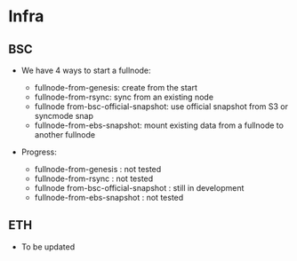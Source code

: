 # Infra

## BSC
- We have 4 ways to start a fullnode:
    - fullnode-from-genesis: create from the start
    - fullnode-from-rsync: sync from an existing node
    - fullnode from-bsc-official-snapshot: use official snapshot from S3 or syncmode snap
    - fullnode-from-ebs-snapshot: mount existing data from a fullnode to another fullnode

- Progress:
    - fullnode-from-genesis : not tested
    - fullnode-from-rsync : not tested
    - fullnode from-bsc-official-snapshot : still in development
    - fullnode-from-ebs-snapshot : not tested

## ETH
- To be updated